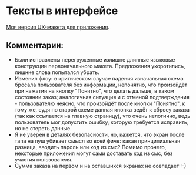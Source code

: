 # Тексты в интерфейсе
[Моя версия UX-макета для приложения](https://www.figma.com/file/9QtNPF0JKPoOMT8WLzM3Cq/%D0%A4%D0%B8%D0%BD%D1%82%D0%B5%D1%85-%D0%BA%D1%83%D1%80%D1%81-%D0%A2%D0%B5%D0%BA%D1%81%D1%82%D1%8B-%D0%B2-%D0%B8%D0%BD%D1%82%D0%B5%D1%80%D1%84%D0%B5%D0%B9%D1%81%D0%B5-%D0%94%D0%97).  
## Комментарии:
+ Были исправлены перегруженные излишне длинные языковые конструкции первоначального макета. Предложения укоротились, лишние слова попытался убрать. 
+ Изменил флоу: в критическом случае падения изначальная схема бросала пользователя без информации, непонятно, что произойдёт при нажатии на кнопку "Понятно", что делать дальше, в каком состоянии заказ; аналогичная ситуация и с отменой подтверждения - пользователю неясно, что произойдёт после кнопки "Понятно", к тому же, судя по старой схеме данная кнопка ведёт к сбросу заказа (так как ссылается на главную страницу), что очень нелогично, ведь пользователь мог допустить ошибку, которую требуется исправить, но не стереть данные.
+ Я не уверен в деталях безопасности, но, кажется, что экран после тапа на пуш убивает смысл во всей фиче: какая принципиальная разница, вводить пароль или код из смс? Помимо прочего, некоторые приложения могут сами доставать код из смс, без участия пользователя.
+ Сумма заказа на первом и на оставшихся экранах не совпадает :-)
